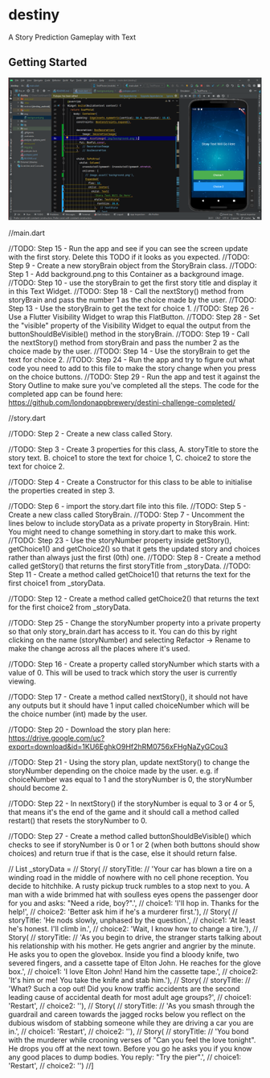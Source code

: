 # destiny

A Story Prediction Gameplay with Text

## Getting Started

![img_1.png](img_1.png)

//main.dart

//TODO: Step 15 - Run the app and see if you can see the screen update with the first story. Delete this TODO if it looks as you expected.
//TODO: Step 9 - Create a new storyBrain object from the StoryBrain class.
//TODO: Step 1 - Add background.png to this Container as a background image.
//TODO: Step 10 - use the storyBrain to get the first story title and display it in this Text Widget.
//TODO: Step 18 - Call the nextStory() method from storyBrain and pass the number 1 as the choice made by the user.
//TODO: Step 13 - Use the storyBrain to get the text for choice 1.
//TODO: Step 26 - Use a Flutter Visibility Widget to wrap this FlatButton.
//TODO: Step 28 - Set the "visible" property of the Visibility Widget to equal the output from the buttonShouldBeVisible() method in the storyBrain.
//TODO: Step 19 - Call the nextStory() method from storyBrain and pass the number 2 as the choice made by the user.
//TODO: Step 14 - Use the storyBrain to get the text for choice 2.
//TODO: Step 24 - Run the app and try to figure out what code you need to add to this file to make the story change when you press on the choice buttons.
//TODO: Step 29 - Run the app and test it against the Story Outline to make sure you've completed all the steps. The code for the completed app can be found here: https://github.com/londonappbrewery/destini-challenge-completed/

//story.dart

//TODO: Step 2 - Create a new class called Story.

//TODO: Step 3 - Create 3 properties for this class, A. storyTitle to store the story text. B. choice1 to store the text for choice 1, C. choice2 to store the text for choice 2.

//TODO: Step 4 - Create a Constructor for this class to be able to initialise the properties created in step 3.

//TODO: Step 6 - import the story.dart file into this file.
//TODO: Step 5 - Create a new class called StoryBrain.
//TODO: Step 7 - Uncomment the lines below to include storyData as a private property in StoryBrain. Hint: You might need to change something in story.dart to make this work.
//TODO: Step 23 - Use the storyNumber property inside getStory(), getChoice1() and getChoice2() so that it gets the updated story and choices rather than always just the first (0th) one.
//TODO: Step 8 - Create a method called getStory() that returns the first storyTitle from _storyData.
//TODO: Step 11 - Create a method called getChoice1() that returns the text for the first choice1 from _storyData.

//TODO: Step 12 - Create a method called getChoice2() that returns the text for the first choice2 from _storyData.

//TODO: Step 25 - Change the storyNumber property into a private property so that only story_brain.dart has access to it. You can do this by right clicking on the name (storyNumber) and selecting Refactor -> Rename to make the change across all the places where it's used.

//TODO: Step 16 - Create a property called storyNumber which starts with a value of 0. This will be used to track which story the user is currently viewing.

//TODO: Step 17 - Create a method called nextStory(), it should not have any outputs but it should have 1 input called choiceNumber which will be the choice number (int) made by the user.

//TODO: Step 20 - Download the story plan here: https://drive.google.com/uc?export=download&id=1KU6EghkO9Hf2hRM0756xFHgNaZyGCou3

//TODO: Step 21 - Using the story plan, update nextStory() to change the storyNumber depending on the choice made by the user. e.g. if choiceNumber was equal to 1 and the storyNumber is 0, the storyNumber should become 2.

//TODO: Step 22 - In nextStory() if the storyNumber is equal to 3 or 4 or 5, that means it's the end of the game and it should call a method called restart() that resets the storyNumber to 0.

//TODO: Step 27 - Create a method called buttonShouldBeVisible() which checks to see if storyNumber is 0 or 1 or 2 (when both buttons should show choices) and return true if that is the case, else it should return false.


// List<Story> _storyData = 
//  Story(
//      storyTitle:
//      'Your car has blown a tire on a winding road in the middle of nowhere with no cell phone reception. You decide to hitchhike. A rusty pickup truck rumbles to a stop next to you. A man with a wide brimmed hat with soulless eyes opens the passenger door for you and asks: "Need a ride, boy?".',
//      choice1: 'I\'ll hop in. Thanks for the help!',
//      choice2: 'Better ask him if he\'s a murderer first.'),
//  Story(
//      storyTitle: 'He nods slowly, unphased by the question.',
//      choice1: 'At least he\'s honest. I\'ll climb in.',
//      choice2: 'Wait, I know how to change a tire.'),
//  Story(
//      storyTitle:
//      'As you begin to drive, the stranger starts talking about his relationship with his mother. He gets angrier and angrier by the minute. He asks you to open the glovebox. Inside you find a bloody knife, two severed fingers, and a cassette tape of Elton John. He reaches for the glove box.',
//      choice1: 'I love Elton John! Hand him the cassette tape.',
//      choice2: 'It\'s him or me! You take the knife and stab him.'),
//  Story(
//      storyTitle:
//      'What? Such a cop out! Did you know traffic accidents are the second leading cause of accidental death for most adult age groups?',
//      choice1: 'Restart',
//      choice2: ''),
//  Story(
//      storyTitle:
//      'As you smash through the guardrail and careen towards the jagged rocks below you reflect on the dubious wisdom of stabbing someone while they are driving a car you are in.',
//      choice1: 'Restart',
//      choice2: ''),
//  Story(
//      storyTitle:
//      'You bond with the murderer while crooning verses of "Can you feel the love tonight". He drops you off at the next town. Before you go he asks you if you know any good places to dump bodies. You reply: "Try the pier".',
//      choice1: 'Restart',
//      choice2: '')
//]
